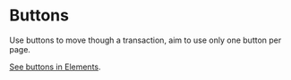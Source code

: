 # Buttons

Use buttons to move though a transaction, aim to use only one button per page.

[See buttons in Elements](http://govuk-elements.herokuapp.com/buttons/).
